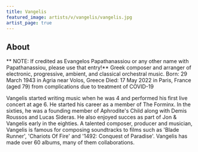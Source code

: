```yaml
---
title: Vangelis
featured_image: artists/v/vangelis/vangelis.jpg
artist_page: true
---
```

## About

** NOTE: If credited as Evangelos Papathanassiou or any other name with Papathanassiou, please use that entry!**
Greek composer and arranger of electronic, progressive, ambient, and classical orchestral music.
Born: 29 March 1943 in Agria near Volos, Greece
Died: 17 May 2022 in Paris, France (aged 79) from complications due to treatment of COVID-19

Vangelis started writing music when he was 4 and performed his first live concert at age 6.
He started his career as a member of The Forminx. In the sixties, he was a founding member of Aphrodite's Child along with Demis Roussos and Lucas Sideras. He also enjoyed succes as part of Jon & Vangelis early in the eighties. A talented composer, producer and musician, Vangelis is famous for composing soundtracks to films such as 'Blade Runner', 'Chariots Of Fire' and '1492: Conquest of Paradise'. Vangelis has made over 60 albums, many of them collaborations.

